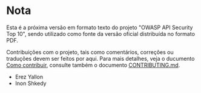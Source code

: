 Nota
======

Esta é a próxima versão em formato texto do projeto "OWASP API Security Top 10", sendo utilizado como fonte da versão oficial distribuída no formato PDF.

Contribuições com o projeto, tais como comentários, correções ou traduções devem ser feitos por aqui. Para mais detalhes, veja o ducumento [Como contribuir][1], consulte também o documento [CONTRIBUTING.md][1].

* Erez Yallon
* Inon Shkedy

[1]: ../CONTRIBUTING.md